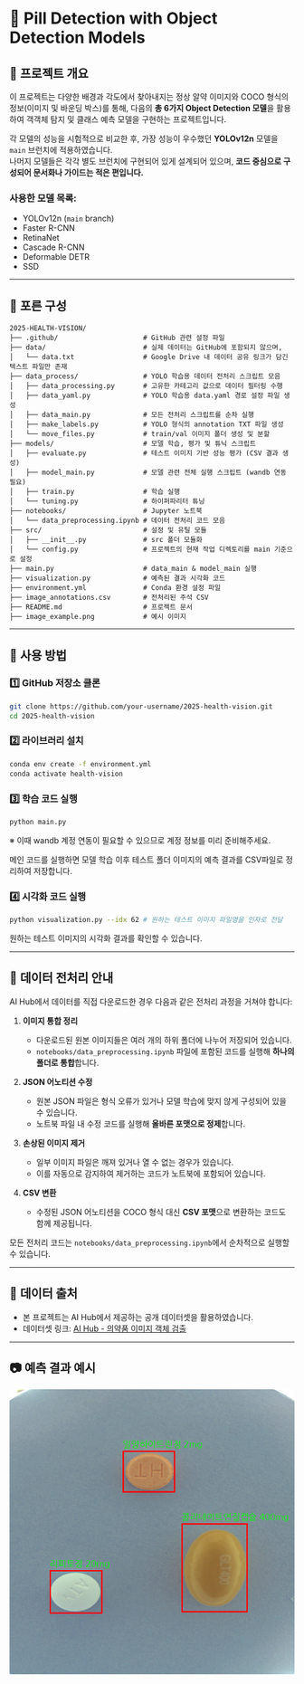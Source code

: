 # 📌 Pill Detection with Object Detection Models

## 📖 프로젝트 개요

이 프로젝트는 다양한 배경과 각도에서 찾아내지는 정상 알약 이미지와 COCO 형식의 정보(이미지 및 바운딩 박스)를 통해, 다음의 **총 6가지 Object Detection 모델**을 활용하여 객객체 탐지 및 클래스 예측 모델을 구현하는 프로젝트입니다.

각 모델의 성능을 시험적으로 비교한 후, 가장 성능이 우수했던 **YOLOv12n** 모델을 `main` 브런치에 적용하였습니다.  
나머지 모델들은 각각 별도 브런치에 구현되어 있게 설계되어 있으며, **코드 중심으로 구성되어 문서화나 가이드는 적은 편입니다.**

### 사용한 모델 목록:

- YOLOv12n (`main` branch)
- Faster R-CNN
- RetinaNet
- Cascade R-CNN
- Deformable DETR
- SSD

---

## 📂 포른 구성

```
2025-HEALTH-VISION/
├── .github/                     # GitHub 관련 설정 파일
├── data/                        # 실제 데이터는 GitHub에 포함되지 않으며,
│   └── data.txt                 # Google Drive 내 데이터 공유 링크가 담긴 텍스트 파일만 존재
├── data_process/                # YOLO 학습용 데이터 전처리 스크립트 모음
│   ├── data_processing.py       # 고유한 카테고리 값으로 데이터 필터링 수행
│   ├── data_yaml.py             # YOLO 학습용 data.yaml 경로 설정 파일 생성
│   ├── data_main.py             # 모든 전처리 스크립트를 순차 실행
│   ├── make_labels.py           # YOLO 형식의 annotation TXT 파일 생성
│   └── move_files.py            # train/val 이미지 폴더 생성 및 분할
├── models/                      # 모델 학습, 평가 및 튜닉 스크립트
│   ├── evaluate.py              # 테스트 이미지 기반 성능 평가 (CSV 결과 생성)
│   ├── model_main.py            # 모델 관련 전체 실행 스크립트 (wandb 연동 필요)
│   ├── train.py                 # 학습 실행
│   └── tuning.py                # 하이퍼파리터 튜닝
├── notebooks/                   # Jupyter 노트북
│   └── data_preprocessing.ipynb # 데이터 전처리 코드 모음
├── src/                         # 설정 및 유틸 모듈
│   ├── __init__.py              # src 폴더 모듈화
│   └── config.py                # 프로젝트의 현재 작업 디렉토리를 main 기준으로 설정
├── main.py                      # data_main & model_main 실행
├── visualization.py             # 예측된 결과 시각화 코드
├── environment.yml              # Conda 환경 설정 파일
├── image_annotations.csv        # 전처리된 주석 CSV
├── README.md                    # 프로젝트 문서
├── image_example.png            # 예시 이미지
```

---

## 🔧 사용 방법

### 1️⃣ GitHub 저장소 클론

```bash
git clone https://github.com/your-username/2025-health-vision.git
cd 2025-health-vision
```

### 2️⃣ 라이브러리 설치

```bash
conda env create -f environment.yml
conda activate health-vision
```

### 3️⃣ 학습 코드 실행

```bash
python main.py
```

※ 이때 wandb 계정 연동이 필요할 수 있으므로 계정 정보를 미리 준비해주세요.

메인 코드를 실행하면 모델 학습 이후 테스트 폴더 이미지의 예측 결과를 CSV파일로 정리하여 저장합니다.

### 4️⃣ 시각화 코드 실행

```bash
python visualization.py --idx 62 # 원하는 테스트 이미지 파일명을 인자로 전달
```

원하는 테스트 이미지의 시각화 결과를 확인할 수 있습니다.

---

## 🩼 데이터 전처리 안내

AI Hub에서 데이터를 직접 다운로드한 경우 다음과 같은 전처리 과정을 거쳐야 합니다:

1. **이미지 통합 정리**
   - 다운로드된 원본 이미지들은 여러 개의 하위 폴더에 나누어 저장되어 있습니다.
   - `notebooks/data_preprocessing.ipynb` 파일에 포함된 코드를 실행해 **하나의 폴더로 통합**합니다.

2. **JSON 어노티션 수정**
   - 원본 JSON 파일은 형식 오류가 있거나 모델 학습에 맞지 않게 구성되어 있을 수 있습니다.
   - 노트북 파일 내 수정 코드를 실행해 **올바른 포맷으로 정제**합니다.

3. **손상된 이미지 제거**
   - 일부 이미지 파일은 깨져 있거나 열 수 없는 경우가 있습니다.
   - 이를 자동으로 감지하여 제거하는 코드가 노트북에 포함되어 있습니다.

4. **CSV 변환**
   - 수정된 JSON 어노티션을 COCO 형식 대신 **CSV 포맷**으로 변환하는 코드도 함께 제공됩니다.

모든 전처리 코드는 `notebooks/data_preprocessing.ipynb`에서 순차적으로 실행할 수 있습니다.

---

## 🔗 데이터 출처

- 본 프로젝트는 AI Hub에서 제공하는 공개 데이터셋을 활용하였습니다.
- 데이터셋 링크: [AI Hub - 의약품 이미지 객체 검출](https://aihub.or.kr/aihubdata/data/view.do?currMenu=115\&topMenu=100\&dataSetSn=576)

---

## 📷 예측 결과 예시

![alt text](image_example.png)
